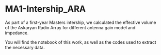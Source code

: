 # MA1-Intership_ARA

As part of a first-year Masters intership, we calculated the effective volume of the Askaryan Radio Array for different antenna gain model and impedance.

You will find the notebook of this work, as well as the codes used to extract the necessary data. 
